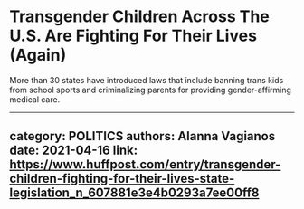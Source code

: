 # Transgender Children Across The U.S. Are Fighting For Their Lives (Again)

More than 30 states have introduced laws that include banning trans kids from school sports and criminalizing parents for providing gender-affirming medical care.

---
category: POLITICS
authors: Alanna Vagianos
date: 2021-04-16
link: https://www.huffpost.com/entry/transgender-children-fighting-for-their-lives-state-legislation_n_607881e3e4b0293a7ee00ff8
---
